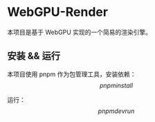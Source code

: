 # WebGPU-Render

本项目是基于 WebGPU 实现的一个简易的渲染引擎。

## 安装 && 运行

本项目使用 pnpm 作为包管理工具，安装依赖：
$$
pnpm install
$$

运行：
$$
pnpm dev run
$$